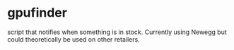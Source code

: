 # gpufinder
script that notifies when something is in stock. 
Currently using Newegg but could theoretically be used on other retailers. 
